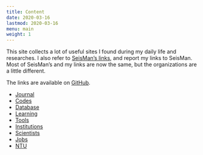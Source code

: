 ```yaml
---
title: Content
date: 2020-03-16
lastmod: 2020-03-16
menu: main
weight: 1
---
```


This site collects a lot of useful sites I found during my daily life and researches. I also refer to [SeisMan’s links](https://link.seisman.info/), and report my links to SeisMan. Most of SeisMan’s and my links are now the same, but the organizations are a little different.

The links are available on [GitHub](https://github.com/core-man/link).

- [Journal](https://core-man.github.io/link/post/journals/)
- [Codes](https://core-man.github.io/link/post/codes/)
- [Database](https://core-man.github.io/link/post/database/)
- [Learning](../learning/)
- [Tools](../tools/)
- [Institutions](../institutions/)
- [Scientists](../scientists/)
- [Jobs](../jobs/)
- [NTU](../ntu/)

